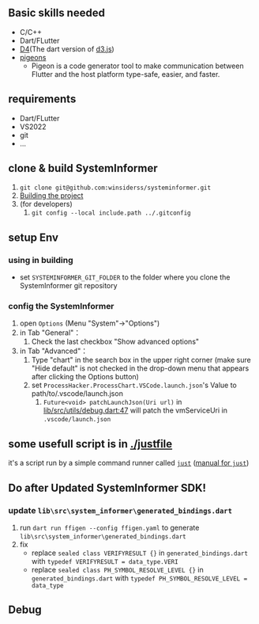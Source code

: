 
## Basic skills needed
- C/C++
- Dart/FLutter
- [D4](https://pub.dev/packages/d4)(The dart version of [d3.js](https://d3js.org/))
- [pigeons](https://pub.dev/packages/pigeon)
  - Pigeon is a code generator tool to make communication between Flutter and the host platform type-safe, easier, and faster.

## requirements
- Dart/FLutter
- VS2022
- git
- ...

## clone & build SystemInformer
1. `git clone git@github.com:winsiderss/systeminformer.git`
2. [Building the project](https://github.com/winsiderss/systeminformer?tab=readme-ov-file#building-the-project)
3. (for developers) 
   1. `git config --local include.path ../.gitconfig`



## setup Env
### using in building
- set `SYSTEMINFORMER_GIT_FOLDER` to the folder where you clone the SystemInformer git repository 

### config the SystemInformer
1. open `Options` (Menu "System"->"Options")
2. in Tab "General"：
   1. Check the last checkbox "Show advanced options"
3. in Tab "Advanced"：
   1. Type "chart" in the search box in the upper right corner (make sure "Hide default" is not checked in the drop-down menu that appears after clicking the Options button)
   2. set `ProcessHacker.ProcessChart.VSCode.launch.json`'s Value to path/to/.vscode/launch.json
      1. `Future<void> patchLaunchJson(Uri url)` in [lib/src/utils/debug.dart:47](lib/src/utils/debug.dart#L47) will patch the vmServiceUri in `.vscode/launch.json`


## some usefull script is in [./justfile](./justfile)
it's a script run by a simple command runner called [`just`](https://just.systems/) ([manual for `just`](https://just.systems/man/en/))

## Do after Updated SystemInformer SDK!

### update `lib\src\system_informer\generated_bindings.dart`
1. run `dart run ffigen --config ffigen.yaml` to generate `lib\src\system_informer\generated_bindings.dart`
2. fix 
    - replace `sealed class VERIFYRESULT {}` in `generated_bindings.dart` with  `typedef VERIFYRESULT = data_type.VERI`
    - replace `sealed class PH_SYMBOL_RESOLVE_LEVEL {}` in `generated_bindings.dart` with `typedef PH_SYMBOL_RESOLVE_LEVEL = data_type`


## Debug

